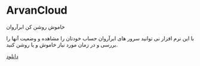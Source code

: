 # ArvanCloud
خاموش روشن کن ابرآروان

با این نرم افزار نی توانید سرور های ابرآروان حساب خودتان را مشاهده و وضعیت آنها را بررسی و در زمان مورد نیاز خاموش و یا روشن کنید.

<a href="https://github.com/MESepehr/ArvanCloud/raw/master/ServerRemote/Remote211125_2038.apk">دانلود</a>

